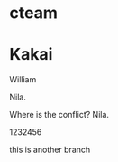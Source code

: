 # cteam



Kakai
=======
William

Nila.

Where is the conflict?
Nila.


1232456


this is another branch